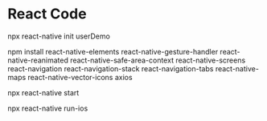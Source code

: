 # React Code

npx react-native init userDemo

npm install react-native-elements react-native-gesture-handler react-native-reanimated react-native-safe-area-context react-native-screens react-navigation react-navigation-stack react-navigation-tabs react-native-maps react-native-vector-icons axios

npx react-native start

npx react-native run-ios
